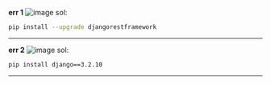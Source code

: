 **err 1**
![image](https://github.com/januo-org/proof-of-concepts/assets/91359308/eb88b6ef-aa47-46cd-afc8-48c516947515)
sol:
```sh
pip install --upgrade djangorestframework
```
---
**err 2**
![image](https://github.com/januo-org/proof-of-concepts/assets/91359308/7753858c-bfed-43d5-b0b0-81321fdb7652)
sol:
```sh
pip install django==3.2.10
```
---
